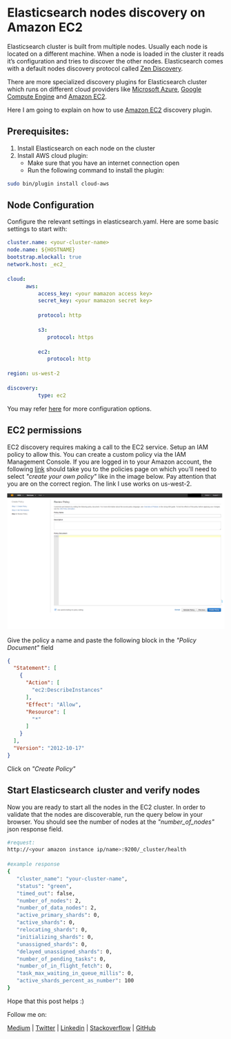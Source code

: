 # Elasticsearch nodes discovery on Amazon EC2

Elasticsearch cluster is built from multiple nodes. Usually each node is located on a different machine. 
When a node is loaded in the cluster it reads it’s configuration and tries to discover the other nodes.
Elasticsearch comes with a default nodes discovery protocol called [Zen Discovery](https://www.elastic.co/guide/en/elasticsearch/reference/current/modules-discovery-zen.html).

There are more specialized discovery plugins for Elasticsearch cluster which runs on different cloud providers 
like [Microsoft Azure](https://www.elastic.co/guide/en/elasticsearch/reference/current/modules-discovery-azure.html), [Google Compute Engine](https://www.elastic.co/guide/en/elasticsearch/reference/current/modules-discovery-gce.html) and [Amazon EC2](https://www.elastic.co/guide/en/elasticsearch/reference/current/modules-discovery-ec2.html).

Here I am going to explain on how to use [Amazon EC2](https://www.elastic.co/guide/en/elasticsearch/reference/current/modules-discovery-ec2.html) discovery plugin.

## Prerequisites:
1. Install Elasticsearch on each node on the cluster
2. Install AWS cloud plugin:
   * Make sure that you have an internet connection open
   * Run the following command to install the plugin:    

```bash
sudo bin/plugin install cloud-aws
```    

## Node Configuration
Configure the relevant settings in elasticsearch.yaml. Here are some basic settings to start with:

```yaml
cluster.name: <your-cluster-name>
node.name: ${HOSTNAME}
bootstrap.mlockall: true
network.host: _ec2_

cloud:
      aws:
          access_key: <your mamazon access key>
          secret_key: <your mamazon secret key>

          protocol: http
          
          s3:
             protocol: https
          
          ec2:
             protocol: http

region: us-west-2

discovery:
          type: ec2
```

You may refer [here](https://www.elastic.co/guide/en/elasticsearch/plugins/2.3/cloud-aws-discovery.html) for more configuration options.

## EC2 permissions
EC2 discovery requires making a call to the EC2 service. Setup an IAM policy to allow this.
You can create a custom policy via the IAM Management Console. 
If you are logged in to your Amazon account, the following [link](https://console.aws.amazon.com/iam/home?region=us-west-2#policies) should take you to the policies page 
on which you'll need to select _"create your own policy"_ like in the image below. 
Pay attention that you are on the correct region. The link I use works on us-west-2.

![Amazon policy page](/static/img/amazon-policy.png)

Give the policy a name and paste the following block in the _"Policy Document"_ field

```json
{
  "Statement": [
    {
      "Action": [
        "ec2:DescribeInstances"
      ],
      "Effect": "Allow",
      "Resource": [
        "*"
      ]
    }
  ],
  "Version": "2012-10-17"
}
```

Click on _"Create Policy"_

## Start Elasticsearch cluster and verify nodes
Now you are ready to start all the nodes in the EC2 cluster.
In order to validate that the nodes are discoverable, run the query below in your browser.
You should see the number of nodes at the *"number_of_nodes"* json response field.

```bash
#request:
http://<your amazon instance ip/name>:9200/_cluster/health

#example response
{
   "cluster_name": "your-cluster-name",
   "status": "green",
   "timed_out": false,
   "number_of_nodes": 2,
   "number_of_data_nodes": 2,
   "active_primary_shards": 0,
   "active_shards": 0,
   "relocating_shards": 0,
   "initializing_shards": 0,
   "unassigned_shards": 0,
   "delayed_unassigned_shards": 0,
   "number_of_pending_tasks": 0,
   "number_of_in_flight_fetch": 0,
   "task_max_waiting_in_queue_millis": 0,
   "active_shards_percent_as_number": 100
}
```

Hope that this post helps :)

Follow me on:

[Medium](https://medium.com/@eyaldahari) | [Twitter](https://twitter.com/EyalDahari) | [Linkedin](https://www.linkedin.com/in/eyaldahari) | [Stackoverflow](http://stackexchange.com/users/7651751/e-dahari?tab=activity) | [GitHub](https://github.com/eyaldahari)

